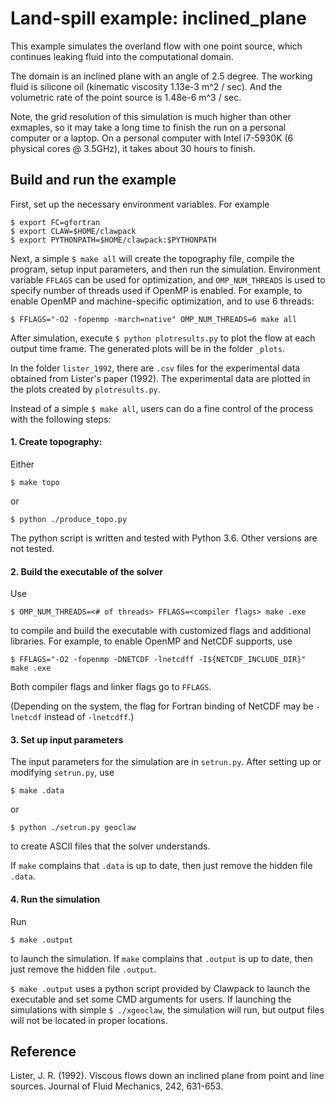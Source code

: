 # Land-spill example: inclined_plane

This example simulates the overland flow with one point source, which continues 
leaking fluid into the computational domain.

The domain is an inclined plane with an angle of 2.5 degree. The working fluid
is silicone oil (kinematic viscosity 1.13e-3 m^2 / sec). And the volumetric rate
of the point source is 1.48e-6 m^3 / sec.

Note, the grid resolution of this simulation is much higher than other exmaples, 
so it may take a long time to finish the run on a personal computer or a laptop. 
On a personal computer with Intel i7-5930K (6 physical cores @ 3.5GHz), it takes 
about 30 hours to finish.

## Build and run the example

First, set up the necessary environment variables. For example

```shell
$ export FC=gfortran 
$ export CLAW=$HOME/clawpack
$ export PYTHONPATH=$HOME/clawpack:$PYTHONPATH
```

Next, a simple `$ make all` will create the topography file, compile the 
program, setup input parameters, and then run the simulation. Environment
variable `FFLAGS` can be used for optimization, and `OMP_NUM_THREADS` is used 
to specify number of threads used if OpenMP is enabled. For example, to enable
OpenMP and machine-specific optimization, and to use 6 threads: 

```
$ FFLAGS="-O2 -fopenmp -march=native" OMP_NUM_THREADS=6 make all
```

After simulation, execute `$ python plotresults.py` to plot the flow at each 
output time frame. The generated plots will be in the folder `_plots`.

In the folder `lister_1992`, there are `.csv` files for the experimental data
obtained from Lister's paper (1992). The experimental data are plotted in the
plots created by `plotresults.py`.

Instead of a simple `$ make all`, users can do a fine control of the process 
with the following steps:

#### 1. Create topography:

Either
```
$ make topo
```
or
```
$ python ./produce_topo.py
```

The python script is written and tested with Python 3.6. Other versions are not
tested.

#### 2. Build the executable of the solver

Use
```
$ OMP_NUM_THREADS=<# of threads> FFLAGS=<compiler flags> make .exe
```
to compile and build the executable with customized flags and additional 
libraries.
For example, to enable OpenMP and NetCDF supports, use
```
$ FFLAGS="-O2 -fopenmp -DNETCDF -lnetcdff -I${NETCDF_INCLUDE_DIR}" make .exe
```
Both compiler flags and linker flags go to `FFLAGS`.

(Depending on the system, the flag for Fortran binding of NetCDF may be `-lnetcdf`
instead of `-lnetcdff`.)

#### 3. Set up input parameters

The input parameters for the simulation are in `setrun.py`. 
After setting up or modifying `setrun.py`, use
```
$ make .data
```
or 
```
$ python ./setrun.py geoclaw
```
to create ASCII files that the solver understands.

If `make` complains that `.data` is up to date, then just remove the hidden file
`.data`.

#### 4. Run the simulation

Run
```
$ make .output
```
to launch the simulation.
If `make` complains that `.output` is up to date, then just remove the hidden file
`.output`.

`$ make .output` uses a python script provided by Clawpack to launch the executable
and set some CMD arguments for users. If launching the simulations with simple
`$ ./xgeoclaw`, the simulation will run, but output files will not be located 
in proper locations.

## Reference

Lister, J. R. (1992). Viscous flows down an inclined plane from point and line 
sources. Journal of Fluid Mechanics, 242, 631-653.

